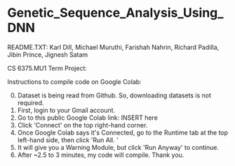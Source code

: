 # Genetic_Sequence_Analysis_Using_DNN

README.TXT:
Karl Dill,
Michael Muruthi,
Farishah Nahrin,
Richard Padilla,
Jibin Prince,
Jignesh Satam

CS 6375.MU1
Term Project:

Instructions to compile code on Google Colab: 

0. Dataset is being read from Github. So, downloading datasets is not required.
1. First, login to your Gmail account.
2. Go to this public Google Colab link: INSERT here
3. Click 'Connect' on the top right-hand corner.
4. Once Google Colab says it's Connected, go to the Runtime tab at the top left-hand side, then click 'Run All.
'
5. It will give you a Warning Module, but click 'Run Anyway' to continue.
6. After ~2.5 to 3 minutes, my code will compile.
Thank you. 

